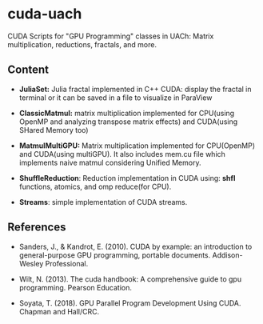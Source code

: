# cuda-uach

CUDA Scripts for "GPU Programming" classes in UACh: Matrix multiplication, reductions, fractals, and more.

## Content

- **JuliaSet:** Julia fractal implemented in C++ CUDA: display the fractal in terminal or it can be saved in a file to visualize in ParaView

- **ClassicMatmul:** matrix multiplication implemented for CPU(using OpenMP and analyzing transpose matrix effects) and CUDA(using SHared Memory too)

- **MatmulMultiGPU:** Matrix multiplication implemented for CPU(OpenMP) and CUDA(using multiGPU). It also includes mem.cu file which implements naive matmul considering Unified Memory.

- **ShuffleReduction**: Reduction implementation in CUDA using: __shfl__ functions, atomics, and omp reduce(for CPU).

- **Streams**: simple implementation of CUDA streams.

## References

- Sanders, J., & Kandrot, E. (2010). CUDA by example: an introduction to general-purpose GPU programming, portable documents. Addison-Wesley Professional.

- Wilt, N. (2013). The cuda handbook: A comprehensive guide to gpu programming. Pearson Education.

- Soyata, T. (2018). GPU Parallel Program Development Using CUDA. Chapman and Hall/CRC.






